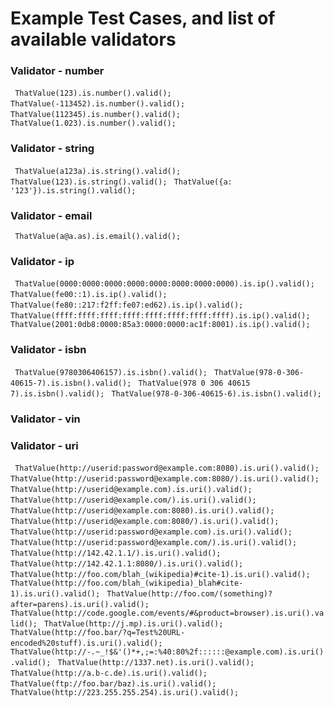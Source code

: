 # Example Test Cases, and list of available validators
### Validator - number
``` ThatValue(123).is.number().valid();``` 
``` ThatValue(-113452).is.number().valid();``` 
``` ThatValue(112345).is.number().valid();``` 
``` ThatValue(1.023).is.number().valid();``` 
### Validator - string
``` ThatValue(a123a).is.string().valid();``` 
``` ThatValue(123).is.string().valid();``` 
``` ThatValue({a: '123'}).is.string().valid();``` 
### Validator - email
``` ThatValue(a@a.as).is.email().valid();``` 
### Validator - ip
``` ThatValue(0000:0000:0000:0000:0000:0000:0000:0000).is.ip().valid();``` 
``` ThatValue(fe00::1).is.ip().valid();``` 
``` ThatValue(fe80::217:f2ff:fe07:ed62).is.ip().valid();``` 
``` ThatValue(ffff:ffff:ffff:ffff:ffff:ffff:ffff:ffff).is.ip().valid();``` 
``` ThatValue(2001:0db8:0000:85a3:0000:0000:ac1f:8001).is.ip().valid();``` 
### Validator - isbn
``` ThatValue(9780306406157).is.isbn().valid();``` 
``` ThatValue(978-0-306-40615-7).is.isbn().valid();``` 
``` ThatValue(978 0 306 40615 7).is.isbn().valid();``` 
``` ThatValue(978-0-306-40615-6).is.isbn().valid();``` 
### Validator - vin
### Validator - uri
``` ThatValue(http://userid:password@example.com:8080).is.uri().valid();``` 
``` ThatValue(http://userid:password@example.com:8080/).is.uri().valid();``` 
``` ThatValue(http://userid@example.com).is.uri().valid();``` 
``` ThatValue(http://userid@example.com/).is.uri().valid();``` 
``` ThatValue(http://userid@example.com:8080).is.uri().valid();``` 
``` ThatValue(http://userid@example.com:8080/).is.uri().valid();``` 
``` ThatValue(http://userid:password@example.com).is.uri().valid();``` 
``` ThatValue(http://userid:password@example.com/).is.uri().valid();``` 
``` ThatValue(http://142.42.1.1/).is.uri().valid();``` 
``` ThatValue(http://142.42.1.1:8080/).is.uri().valid();``` 
``` ThatValue(http://foo.com/blah_(wikipedia)#cite-1).is.uri().valid();``` 
``` ThatValue(http://foo.com/blah_(wikipedia)_blah#cite-1).is.uri().valid();``` 
``` ThatValue(http://foo.com/(something)?after=parens).is.uri().valid();``` 
``` ThatValue(http://code.google.com/events/#&product=browser).is.uri().valid();``` 
``` ThatValue(http://j.mp).is.uri().valid();``` 
``` ThatValue(http://foo.bar/?q=Test%20URL-encoded%20stuff).is.uri().valid();``` 
``` ThatValue(http://-.~_!$&'()*+,;=:%40:80%2f::::::@example.com).is.uri().valid();``` 
``` ThatValue(http://1337.net).is.uri().valid();``` 
``` ThatValue(http://a.b-c.de).is.uri().valid();``` 
``` ThatValue(ftp://foo.bar/baz).is.uri().valid();``` 
``` ThatValue(http://223.255.255.254).is.uri().valid();``` 
